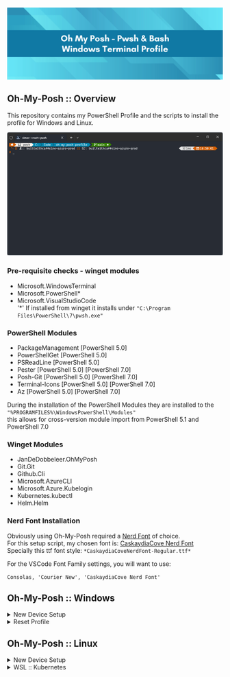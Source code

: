 ![github-header-image](content/github-header-imager.png)

## Oh-My-Posh :: Overview
This repository contains my PowerShell Profile and the scripts to install the profile for Windows and Linux.

![windows-terminal-exmaple](content/windows-terminal-example.png)

### Pre-requisite checks - winget modules
 - Microsoft.WindowsTerminal
 - Microsoft.PowerShell*
 - Microsoft.VisualStudioCode \
'*' If installed from winget it installs under `"C:\Program Files\PowerShell\7\pwsh.exe"`

### PowerShell Modules
 - PackageManagement [PowerShell 5.0]
 - PowerShellGet [PowerShell 5.0]
 - PSReadLine [PowerShell 5.0]
 - Pester [PowerShell 5.0] [PowerShell 7.0]
 - Posh-Git [PowerShell 5.0] [PowerShell 7.0]
 - Terminal-Icons [PowerShell 5.0] [PowerShell 7.0]
 - Az [PowerShell 5.0] [PowerShell 7.0]

During the installation of the PowerShell Modules they are installed to the `"%PROGRAMFILES%\WindowsPowerShell\Modules"` \
this allows for cross-version module import from PowerShell 5.1 and PowerShell 7.0

### Winget Modules
 - JanDeDobbeleer.OhMyPosh
 - Git.Git
 - Github.Cli
 - Microsoft.AzureCLI
 - Microsoft.Azure.Kubelogin
 - Kubernetes.kubectl
 - Helm.Helm

### Nerd Font Installation
Obviously using Oh-My-Posh required a [Nerd Font](https://www.nerdfonts.com/font-downloads) of choice. \
For this setup script, my chosen font is: [CaskaydiaCove Nerd Font](https://github.com/ryanoasis/nerd-fonts/releases/download/v3.0.2/CascadiaCode.zip) \
Specially this ttf font style: `*CaskaydiaCoveNerdFont-Regular.ttf*`

For the VSCode Font Family settings, you will want to use:
```
Consolas, 'Courier New', 'CaskaydiaCove Nerd Font'
```

## Oh-My-Posh :: Windows

<details>
<summary> New Device Setup </summary>
 
Check PowerShell Execution Policy - If Execution Policy is `Default` update to `RemoteSigned`
``` powershell
Get-ExecutionPolicy
```

Update Execution Policy
``` powershell
Set-ExecutionPolicy -Scope CurrentUser -ExecutionPolicy RemoteSigned 
```

Download PsProfile Script 
``` powershell
Invoke-WebRequest -Uri "https://raw.githubusercontent.com/smoonlee/oh-my-posh-profile/main/New-PsProfile.ps1" -OutFile "$([Environment]::GetFolderPath("Desktop"))\New-PsProfile.ps1" 
```
Execute Script
``` powershell
.\New-PsProfile.ps1
```
</details>

<details>
<summary> Reset Profile </summary>

Download PsProfile Script 
``` powershell
Invoke-WebRequest -Uri "https://raw.githubusercontent.com/smoonlee/oh-my-posh-profile/main/New-PsProfile.ps1" -OutFile "$([Environment]::GetFolderPath("Desktop"))\New-PsProfile.ps1" 
```
Execute Script
``` powershell
.\New-PsProfile.ps1 -ResetProfile
```

</details>


## Oh-My-Posh :: Linux

<details>
<summary> New Device Setup </summary>

``` bash
curl -s https://raw.githubusercontent.com/smoonlee/oh-my-posh-profile/main/New-BashProfile.sh -o $HOME/New-BashProfile.sh
```

Execute Script
``` bash
bash New-BashProfile.sh
```
</details>

<details>
<summary> WSL :: Kubernetes </summary>

You might need to create the `.kube` folder first
```
mkdir $HOME/.kube
```

Then create a symbolic link to the Windows `.kube` folder
```
ln -sf /mnt/c/Users/simon/.kube/config $HOME/.kube/config
```
</details>
